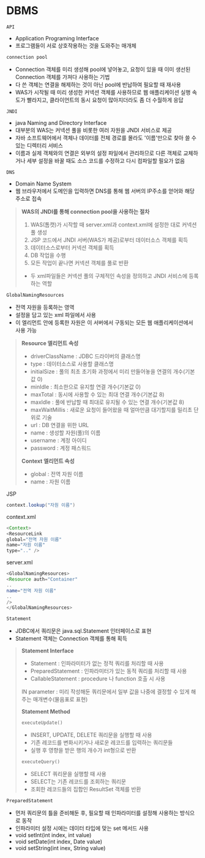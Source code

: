 # DBMS

`API`
* Application Programing Interface
* 프로그램들이 서로 상호작용하는 것을 도와주는 매개체

`connection pool`
* Connection 객체를 미리 생성해 pool에 넣어놓고, 요청이 있을 때 이미 생선된 Connection 객체를 가져다 사용하는 기법
* 다 쓴 객체는 연결을 해제하는 것이 아닌 pool에 반납하여 필요할 때 재사용
* WAS가 시작될 때 미리 생성한 커넥션 객체를 사용하므로 웹 애플리케이션 실행 속도가 빨라지고, 클라이언트의 동시 요청이 많아지더라도 좀 더 수월하게 응답

`JNDI`
* java Naming and Directory Interface
* 대부분의 WAS는 커넥션 풀을 비롯한 여러 자원을 JNDI 서비스로 제공
* 자바 소프트웨어에서 객체나 데이터를 전체 경로를 몰라도 '이름'만으로 찾아 쓸 수 있는 디렉터리 서비스
* 이름과 실제 객체와의 연결은 외부의 설정 파일에서 관리하므로 다른 객체로 교체하거나 세부 설정을 바꿀 때도 소스 코드를 수정하고 다시 컴파일할 필요가 없음

`DNS`
* Domain Name System
* 웹 브라우저에서 도메인을 입력하면 DNS를 통해 웹 서버의 IP주소를 얻어와 해당 주소로 접속

> **WAS의 JNDI를 통해 connection pool을 사용하는 절차**
> 1. WAS(톰캣)가 시작할 때 server.xml과 context.xml에 설정한 대로 커넥션 풀 생성
> 2. JSP 코드에서 JNDI 서버(WAS가 제공)로부터 데이터소스 객체를 획득
> 3. 데이터소스로부터 커넥션 객체를 획득
> 4. DB 작업을 수행
> 5. 모든 작업이 끝나면 커넥션 객체를 풀로 반환
> 
> * 두 xml파일들은 커넥션 풀의 구체적인 속성을 정의하고 JNDI 서비스에 등록하는 역할

`GlobalNamingResources`
* 전역 자원을 등록하는 영역
* 설정을 담고 있는 xml 파일에서 사용
* 이 엘리먼트 안에 등록한 자원은 이 서버에서 구동되는 모든 웹 애플리케이션에서 사용 가능

> **Resource 엘리먼트 속성**
> * driverClassName : JDBC 드라이버의 클래스명
> * type : 데이터소스로 사용할 클래스명
> * initialSize : 풀의 최초 초기화 과정에서 미리 만들어놓을 연결의 개수(기본값 0)
> * minIdle : 최소한으로 유지할 연결 개수(기본값 0)
> * maxTotal : 동시에 사용할 수 있는 최대 연결 개수(기본값 8)
> * maxIdle : 풀에 반납할 때 최대로 유지될 수 있는 연결 개수(기본값 8)
> * maxWaitMillis : 새로운 요청이 들어왔을 때 얼마만큼 대기할지를 밀리초 단위로 기술
> * url : DB 연결을 위한 URL
> * name : 생성할 자원(풀)의 이름
> * username : 계정 아이디
> * password : 계정 패스워드
> 
> **Context 엘리먼트 속성**
> * global : 전역 자원 이름
> * name : 자원 이름

JSP
```java
context.lookup("자원 이름")
```
context.xml
```java
<Context>
<ResourceLink
global="전역 자원 이름"
name="자원 이름"
type=".." />
```
server.xml
```java
<GlobalNamingResources>
<Resource auth="Container"
..
name="전역 자원 이름"
..
/>
</GlobalNamingResources>
```

`Statement`
* JDBC에서 쿼리문은 java.sql.Statement 인터페이스로 표현
* Statement 객체는 Connection 객체를 통해 획득
>**Statement Interface**
> * Statement : 인파라미터가 없는 정적 쿼리를 처리할 때 사용
> * PreparedStatement : 인파라미터가 있는 동적 쿼리를 처리할 때 사용
> * CallableStatement : procedure 나 function 호출 시 사용
> 
> IN parameter : 미리 작성해둔 쿼리문에서 일부 값을 나중에 결정할 수 있게 해주는 매개변수(물음표로 표현)
> 
> **Statement Method**  
>   
>`executeUpdate()`
> * INSERT, UPDATE, DELETE 쿼리문을 실행할 때 사용
> * 기존 레코드를 변화시키거나 새로운 레코드를 입력하는 쿼리문들
> * 실행 후 영향을 받은 행의 개수가 int형으로 반환
>   
> `executeQuery()`
> * SELECT 쿼리문을 실행할 때 사용
> * SELECT는 기존 레코드를 조회하는 쿼리문
> * 조회한 레코드들의 집합인 ResultSet 객체를 반환

`PreparedStatement`
* 먼저 쿼리문의 틀을 준비해둔 후, 필요할 때 인파라미터를 설정해 사용하는 방식으로 동작
* 인파라미터 설정 시에는 데이터 타입에 맞는 set 메서드 사용
* void setInt(int index, int value)
* void setDate(int index, Date value)
* void setString(int inex, String value)